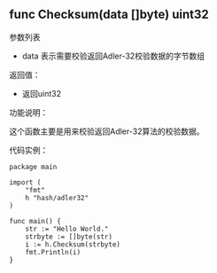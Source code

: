 ## func Checksum(data []byte) uint32

参数列表

- data 表示需要校验返回Adler-32校验数据的字节数组 

返回值：

- 返回uint32

功能说明：

这个函数主要是用来校验返回Adler-32算法的校验数据。

代码实例：

	package main

	import (
		"fmt"
		h "hash/adler32"
	)

	func main() {
		str := "Hello World."
		strbyte := []byte(str)
		i := h.Checksum(strbyte)
		fmt.Println(i)
	}